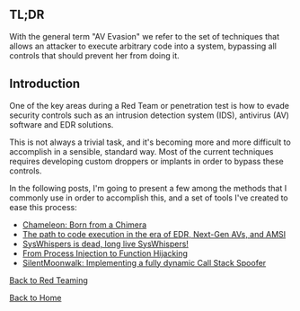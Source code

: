 ## TL;DR

With the general term "AV Evasion" we refer to the set of techniques that allows an attacker to execute arbitrary code 
into a system, bypassing all controls that should prevent her from doing it.

## Introduction

One of the key areas during a Red Team or penetration test is how to evade security controls such as an intrusion detection system (IDS), 
antivirus (AV) software and EDR solutions.

This is not always a trivial task, and it's becoming more and more difficult to accomplish in a sensible, standard way.
Most of the current techniques requires developing custom droppers or implants in order to bypass these controls.

In the following posts, I'm going to present a few among the methods that I commonly use in order to accomplish this, 
and a set of tools I've created to ease this process:

* [Chameleon: Born from a Chimera](./BornFromAChimera/)
* [The path to code execution in the era of EDR, Next-Gen AVs, and AMSI](./CodeExeNewDotNet/)
* [SysWhispers is dead, long live SysWhispers!](NoSysWhisper/)
* [From Process Injection to Function Hijacking](FromInjectionToHijacking/)
* [SilentMoonwalk: Implementing a fully dynamic Call Stack Spoofer](StackSpoofing/)

[Back to Red Teaming](../)

[Back to Home](https://klezvirus.github.io/)